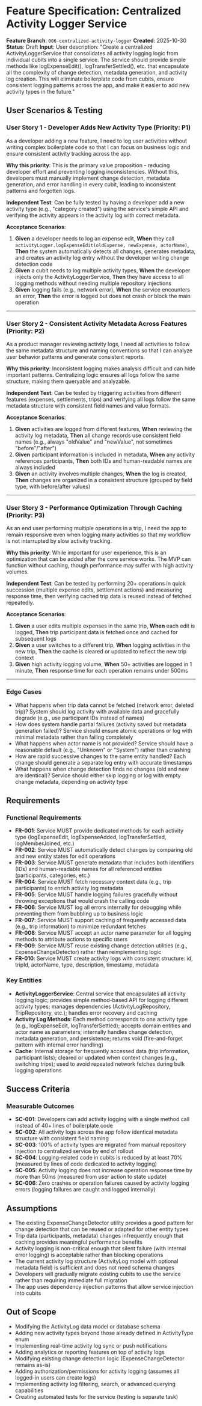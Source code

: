 # Feature Specification: Centralized Activity Logger Service

**Feature Branch**: `006-centralized-activity-logger`
**Created**: 2025-10-30
**Status**: Draft
**Input**: User description: "Create a centralized ActivityLoggerService that consolidates all activity logging logic from individual cubits into a single service. The service should provide simple methods like logExpenseEdit(), logTransferSettled(), etc. that encapsulate all the complexity of change detection, metadata generation, and activity log creation. This will eliminate boilerplate code from cubits, ensure consistent logging patterns across the app, and make it easier to add new activity types in the future."

## User Scenarios & Testing

### User Story 1 - Developer Adds New Activity Type (Priority: P1)

As a developer adding a new feature, I need to log user activities without writing complex boilerplate code so that I can focus on business logic and ensure consistent activity tracking across the app.

**Why this priority**: This is the primary value proposition - reducing developer effort and preventing logging inconsistencies. Without this, developers must manually implement change detection, metadata generation, and error handling in every cubit, leading to inconsistent patterns and forgotten logs.

**Independent Test**: Can be fully tested by having a developer add a new activity type (e.g., "category created") using the service's simple API and verifying the activity appears in the activity log with correct metadata.

**Acceptance Scenarios**:

1. **Given** a developer needs to log an expense edit, **When** they call `activityLogger.logExpenseEdit(oldExpense, newExpense, actorName)`, **Then** the system automatically detects all changes, generates metadata, and creates an activity log entry without the developer writing change detection code
2. **Given** a cubit needs to log multiple activity types, **When** the developer injects only the ActivityLoggerService, **Then** they have access to all logging methods without needing multiple repository injections
3. **Given** logging fails (e.g., network error), **When** the service encounters an error, **Then** the error is logged but does not crash or block the main operation

---

### User Story 2 - Consistent Activity Metadata Across Features (Priority: P2)

As a product manager reviewing activity logs, I need all activities to follow the same metadata structure and naming conventions so that I can analyze user behavior patterns and generate consistent reports.

**Why this priority**: Inconsistent logging makes analysis difficult and can hide important patterns. Centralizing logic ensures all logs follow the same structure, making them queryable and analyzable.

**Independent Test**: Can be tested by triggering activities from different features (expenses, settlements, trips) and verifying all logs follow the same metadata structure with consistent field names and value formats.

**Acceptance Scenarios**:

1. **Given** activities are logged from different features, **When** reviewing the activity log metadata, **Then** all change records use consistent field names (e.g., always "oldValue" and "newValue", not sometimes "before"/"after")
2. **Given** participant information is included in metadata, **When** any activity references participants, **Then** both IDs and human-readable names are always included
3. **Given** an activity involves multiple changes, **When** the log is created, **Then** changes are organized in a consistent structure (grouped by field type, with before/after values)

---

### User Story 3 - Performance Optimization Through Caching (Priority: P3)

As an end user performing multiple operations in a trip, I need the app to remain responsive even when logging many activities so that my workflow is not interrupted by slow activity tracking.

**Why this priority**: While important for user experience, this is an optimization that can be added after the core service works. The MVP can function without caching, though performance may suffer with high activity volumes.

**Independent Test**: Can be tested by performing 20+ operations in quick succession (multiple expense edits, settlement actions) and measuring response time, then verifying cached trip data is reused instead of fetched repeatedly.

**Acceptance Scenarios**:

1. **Given** a user edits multiple expenses in the same trip, **When** each edit is logged, **Then** trip participant data is fetched once and cached for subsequent logs
2. **Given** a user switches to a different trip, **When** logging activities in the new trip, **Then** the cache is cleared or updated to reflect the new trip context
3. **Given** high activity logging volume, **When** 50+ activities are logged in 1 minute, **Then** response time for each operation remains under 500ms

---

### Edge Cases

- What happens when trip data cannot be fetched (network error, deleted trip)? System should log activity with available data and gracefully degrade (e.g., use participant IDs instead of names)
- How does system handle partial failures (activity saved but metadata generation failed)? Service should ensure atomic operations or log with minimal metadata rather than failing completely
- What happens when actor name is not provided? Service should have a reasonable default (e.g., "Unknown" or "System") rather than crashing
- How are rapid successive changes to the same entity handled? Each change should generate a separate log entry with accurate timestamps
- What happens when change detection finds no changes (old and new are identical)? Service should either skip logging or log with empty change metadata, depending on activity type

## Requirements

### Functional Requirements

- **FR-001**: Service MUST provide dedicated methods for each activity type (logExpenseEdit, logExpenseAdded, logTransferSettled, logMemberJoined, etc.)
- **FR-002**: Service MUST automatically detect changes by comparing old and new entity states for edit operations
- **FR-003**: Service MUST generate metadata that includes both identifiers (IDs) and human-readable names for all referenced entities (participants, categories, etc.)
- **FR-004**: Service MUST fetch necessary context data (e.g., trip participants) to enrich activity log metadata
- **FR-005**: Service MUST handle logging failures gracefully without throwing exceptions that would crash the calling code
- **FR-006**: Service MUST log all errors internally for debugging while preventing them from bubbling up to business logic
- **FR-007**: Service MUST support caching of frequently accessed data (e.g., trip information) to minimize redundant fetches
- **FR-008**: Service MUST accept an actor name parameter for all logging methods to attribute actions to specific users
- **FR-009**: Service MUST reuse existing change detection utilities (e.g., ExpenseChangeDetector) rather than reimplementing logic
- **FR-010**: Service MUST create activity logs with consistent structure: id, tripId, actorName, type, description, timestamp, metadata

### Key Entities

- **ActivityLoggerService**: Central service that encapsulates all activity logging logic; provides simple method-based API for logging different activity types; manages dependencies (ActivityLogRepository, TripRepository, etc.); handles error recovery and caching
- **Activity Log Methods**: Each method corresponds to one activity type (e.g., logExpenseEdit, logTransferSettled); accepts domain entities and actor name as parameters; internally handles change detection, metadata generation, and persistence; returns void (fire-and-forget pattern with internal error handling)
- **Cache**: Internal storage for frequently accessed data (trip information, participant lists); cleared or updated when context changes (e.g., switching trips); used to avoid repeated network fetches during bulk logging operations

## Success Criteria

### Measurable Outcomes

- **SC-001**: Developers can add activity logging with a single method call instead of 40+ lines of boilerplate code
- **SC-002**: All activity logs across the app follow identical metadata structure with consistent field naming
- **SC-003**: 100% of activity types are migrated from manual repository injection to centralized service by end of rollout
- **SC-004**: Logging-related code in cubits is reduced by at least 70% (measured by lines of code dedicated to activity logging)
- **SC-005**: Activity logging does not increase operation response time by more than 50ms (measured from user action to state update)
- **SC-006**: Zero crashes or operation failures caused by activity logging errors (logging failures are caught and logged internally)

## Assumptions

- The existing ExpenseChangeDetector utility provides a good pattern for change detection that can be reused or adapted for other entity types
- Trip data (participants, metadata) changes infrequently enough that caching provides meaningful performance benefits
- Activity logging is non-critical enough that silent failure (with internal error logging) is acceptable rather than blocking operations
- The current activity log structure (ActivityLog model with optional metadata field) is sufficient and does not need schema changes
- Developers will gradually migrate existing cubits to use the service rather than requiring immediate full migration
- The app uses dependency injection patterns that allow service injection into cubits

## Out of Scope

- Modifying the ActivityLog data model or database schema
- Adding new activity types beyond those already defined in ActivityType enum
- Implementing real-time activity log sync or push notifications
- Adding analytics or reporting features on top of activity logs
- Modifying existing change detection logic (ExpenseChangeDetector remains as-is)
- Adding authorization/permissions for activity logging (assumes all logged-in users can create logs)
- Implementing activity log filtering, search, or advanced querying capabilities
- Creating automated tests for the service (testing is separate task)

